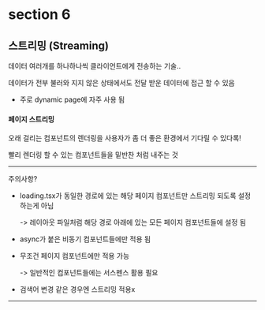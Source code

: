 # section 6

## 스트리밍 (Streaming)

데이터 여러개를 하나하나씩 클라이언트에게 전송하는 기술..

데이터가 전부 불러와 지지 않은 상태에서도 전달 받운 데이터에 접근 할 수 있음

- 주로 dynamic page에 자주 사용 됨

#### 페이지 스트리밍

오래 걸리는 컴포넌트의 렌더링을 사용자가 좀 더 좋은 환경에서 기다릴 수 있다록!

빨리 렌더링 할 수 있는 컴포넌트들을 밑반찬 처럼 내주는 것

---

주의사항?

- loading.tsx가 동일한 경로에 있는 해당 페이지 컴포넌트만 스트리밍 되도록 설정하는게 아님

  -> 레이아웃 파일처럼 해당 경로 아래에 있는 모든 페이지 컴포넌트들에 설정 됨

- async가 붙은 비동기 컴포넌트들에만 적용 됨

- 무조건 페이지 컴포넌트에만 적용 가능

  -> 일반적인 컴포넌트들에는 서스펜스 활용 필요

- 검색어 변경 같은 경우엔 스트리밍 적용x

---
